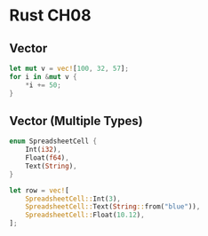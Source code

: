 # Rust CH08

## Vector

```rust
let mut v = vec![100, 32, 57];
for i in &mut v {
    *i += 50;
}
```

## Vector (Multiple Types)

```rust
enum SpreadsheetCell {
    Int(i32),
    Float(f64),
    Text(String),
}

let row = vec![
    SpreadsheetCell::Int(3),
    SpreadsheetCell::Text(String::from("blue")),
    SpreadsheetCell::Float(10.12),
];
```